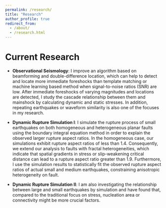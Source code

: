 ```yaml
---
permalink: /research/
title: "Research"
author_profile: true
redirect_from: 
  - /about/
  - /research.html
---
```


Current Research
======

* **Observational Seismology**: I improve an algorithm based on beamforming and double-difference location, which can help to detect and locate more immediate foreshocks than template matching or machine learning based method when signal-to-noise ratios (SNR) are low. After immediate foreshocks of varying magnitudes and locations are detected, I study the cascade relationship between them and mainshock by calculating dynamic and static stresses. In addition, repeating earthquakes or waveform similarity is also one of the focuses in my research.

* **Dynamic Rupture Simulation I**: I simulate the rupture process of small earthquakes on both homogeneous and heterogeneous planar faults using the boundary integral equation method in order to explain the observed larger rupture aspect ratios. In the homogeneous case, our simulations exhibit rupture aspect ratios of less than 1.4. Consequently, we extend our analysis to faults with fractal heterogeneities, which indicate that spatial gradients in stress or slip-weakening critical distance can lead to a rupture aspect ratio greater than 1.9. Furthermore, I use the simulation results to statistically fit the observed rupture aspect ratios of actual small and medium earthquakes, constraining anisotropic heterogeneity on fault.

* **Dynamic Rupture Simulation II**: I am also investigating the relationship between large and small earthquakes by simulation and have found that, compared to the traditional focus on stress, nucleation area or connectivity might be more crucial factors.
  <!--These can cause a shift in the earthquake type, transitioning from a self-arresting rupture to a sub-shear rupture. Therefore, fault area and connectivity could serve as indicators to assess the likelihood of large earthquakes in a given region. At present, I am quantitatively assessing the impact of rupture connectivity.-->
